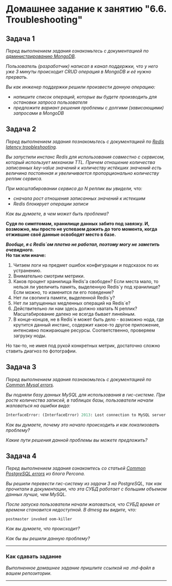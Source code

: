 # Домашнее задание к занятию "6.6. Troubleshooting"

## Задача 1

*Перед выполнением задания ознакомьтесь с документацией по [администрированию MongoDB](https://docs.mongodb.com/manual/administration/).*

*Пользователь (разработчик) написал в канал поддержки, что у него уже 3 минуты происходит CRUD операция в MongoDB и её 
нужно прервать.* 

*Вы как инженер поддержки решили произвести данную операцию:*
- *напишите список операций, которые вы будете производить для остановки запроса пользователя*
- *предложите вариант решения проблемы с долгими (зависающими) запросами в MongoDB*

## Задача 2

*Перед выполнением задания познакомьтесь с документацией по [Redis latency troobleshooting](https://redis.io/topics/latency).*

*Вы запустили инстанс Redis для использования совместно с сервисом, который использует механизм TTL. 
Причем отношение количества записанных key-value значений к количеству истёкших значений есть величина постоянная и
увеличивается пропорционально количеству реплик сервиса.* 

*При масштабировании сервиса до N реплик вы увидели, что:*
- *сначала рост отношения записанных значений к истекшим*
- *Redis блокирует операции записи*

*Как вы думаете, в чем может быть проблема?*

**Судя по симптомам, хранилище данных забито под завязку. И, возможно, мы просто не успеваем дожить до того момента, когда отжившие своё данные освободят место в базе.**

***Вообще, я с Redis`ом плотно не работал, поэтому могу не заметить очевидного.***  
**Но так или иначе:**
1. Читаем логи на предмет ошибок конфигурации и подсказок по их устранению.
2. Внимательно смотрим метрики. 
3. Каков процент хранилища Redis'а свободен? Если места мало, то нельзя ли увеличить память, выделенную Redis`у под хранилище? Если можно, то изменится ли его поведение?
4. Нет ли свопинга памяти, выделенной Redis`у?
5. Нет ли запущенных медленных операций на Redis`е?
6. Действительно ли нам здесь должно хватать N реплик? Масштабирование далеко не всегда бывает линейным.
7. В конце-концов, не в Redis`е может быть дело - возможно нода, где крутится данный инстанс, содержит какое-то другое приложение, интенсивно пожирающее ресурсы. Соответственно, проверяем загрузку ноды.

Но так-то, не имея под рукой конкретных метрик, достаточно сложно ставить диагноз по фотографии.

## Задача 3

*Перед выполнением задания познакомьтесь с документацией по [Common Mysql errors](https://dev.mysql.com/doc/refman/8.0/en/common-errors.html).*

*Вы подняли базу данных MySQL для использования в гис-системе. При росте количества записей, в таблицах базы,
пользователи начали жаловаться на ошибки вида:*
```python
InterfaceError: (InterfaceError) 2013: Lost connection to MySQL server during query u'SELECT..... '
```

*Как вы думаете, почему это начало происходить и как локализовать проблему?*

*Какие пути решения данной проблемы вы можете предложить?*

## Задача 4

*Перед выполнением задания ознакомтесь со статьей [Common PostgreSQL errors](https://www.percona.com/blog/2020/06/05/10-common-postgresql-errors/) из блога Percona.*

*Вы решили перевести гис-систему из задачи 3 на PostgreSQL, так как прочитали в документации, что эта СУБД работает с 
большим объемом данных лучше, чем MySQL.*

*После запуска пользователи начали жаловаться, что СУБД время от времени становится недоступной. В dmesg вы видите, что:*

`postmaster invoked oom-killer`

*Как вы думаете, что происходит?*

*Как бы вы решили данную проблему?*

---

### Как cдавать задание

*Выполненное домашнее задание пришлите ссылкой на .md-файл в вашем репозитории.*

---

